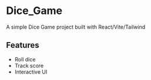 # Dice_Game
A simple Dice Game project built with React/Vite/Tailwind
## Features
- Roll dice
- Track score
- Interactive UI
